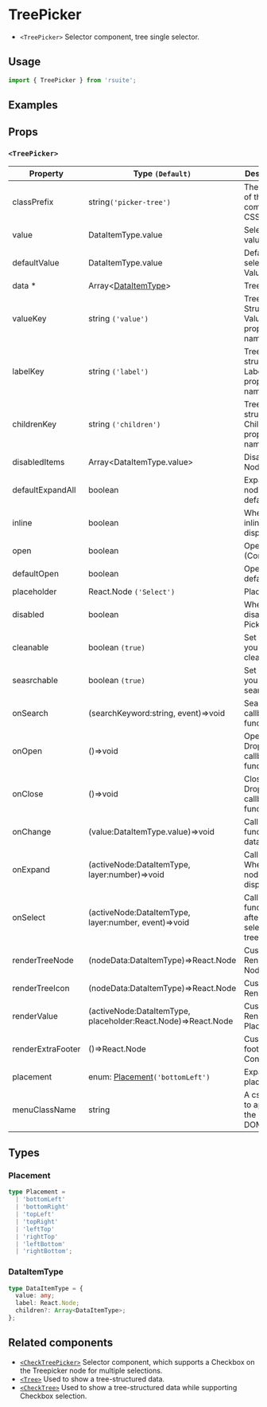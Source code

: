 # TreePicker

* `<TreePicker>` Selector component, tree single selector.

## Usage

```js
import { TreePicker } from 'rsuite';
```

## Examples

<!--{demo}-->

## Props

### `<TreePicker>`

| Property          | Type `(Default)`                                              | Description                                 |
| ----------------- | ------------------------------------------------------------- | ------------------------------------------- |
| classPrefix       | string`('picker-tree')`                                       | The prefix of the component CSS class                        |
| value             | DataItemType.value                                            | Selected value                              |
| defaultValue      | DataItemType.value                                            | Default selected Value                      |
| data \*           | Array&lt;[DataItemType](#DataItemType)&gt;                    | Tree data                                   |
| valueKey          | string `('value')`                                            | Tree data Structure Value property name     |
| labelKey          | string `('label')`                                            | Tree data structure Label property name     |
| childrenKey       | string `('children')`                                         | Tree data structure Children property name  |
| disabledItems     | Array&lt;DataItemType.value&gt;                               | Disable Node list                           |
| defaultExpandAll  | boolean                                                       | Expand all nodes By default                 |
| inline            | boolean                                                       | Whether inline display tree                 |
| open              | boolean                                                       | Open (Controlled)                           |
| defaultOpen       | boolean                                                       | Open by default                             |
| placeholder       | React.Node `('Select')`                                       | Placeholder                                 |
| disabled          | boolean                                                       | Whether to disable Picker                   |
| cleanable         | boolean `(true)`                                              | Set whether you can clear                   |
| seasrchable       | boolean `(true)`                                              | Set whether you can search                  |
| onSearch          | (searchKeyword:string, event)=>void                           | Search callback function                    |
| onOpen            | ()=>void                                                      | Open Dropdown callback function             |
| onClose           | ()=>void                                                      | Close Dropdown callback functions           |
| onChange          | (value:DataItemType.value)=>void                              | Callback function for data change           |
| onExpand          | (activeNode:DataItemType, layer:number)=>void                 | Callback When tree node is displayed        |
| onSelect          | (activeNode:DataItemType, layer:number, event)=>void          | Callback function after selecting tree node |
| renderTreeNode    | (nodeData:DataItemType)=>React.Node                           | Custom Render tree Node                     |
| renderTreeIcon    | (nodeData:DataItemType)=>React.Node                           | Custom Render icon                          |
| renderValue       | (activeNode:DataItemType, placeholder:React.Node)=>React.Node | Custom Render Placeholder                   |
| renderExtraFooter | ()=>React.Node                                                | Customizing footer Content                  |
| placement         | enum: [Placement](#Placement)`('bottomLeft')`                 | Expand placement                            |
| menuClassName     | string                                                        | A css class to apply to the Menu DOM node  |

## Types

### Placement

```ts
type Placement =
  | 'bottomLeft'
  | 'bottomRight'
  | 'topLeft'
  | 'topRight'
  | 'leftTop'
  | 'rightTop'
  | 'leftBottom'
  | 'rightBottom';
```

### DataItemType

```ts
type DataItemType = {
  value: any;
  label: React.Node;
  children?: Array<DataItemType>;
};
```

## Related components

* [`<CheckTreePicker>`](./check-tree-picker) Selector component, which supports a Checkbox on the Treepicker node for multiple selections.
* [`<Tree>`](./tree) Used to show a tree-structured data.
* [`<CheckTree>`](./check-tree) Used to show a tree-structured data while supporting Checkbox selection.
